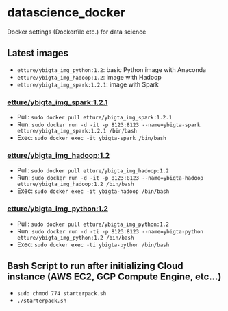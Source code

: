 # datascience_docker
Docker settings (Dockerfile etc.) for data science

## Latest images
- `etture/ybigta_img_python:1.2`: basic Python image with Anaconda
- `etture/ybigta_img_hadoop:1.2`: image with Hadoop
- `etture/ybigta_img_spark:1.2.1`: image with Spark

### [etture/ybigta_img_spark:1.2.1](https://github.com/etture/datascience_docker/tree/master/ybigta_img_spark/1.2.1)
- Pull: `sudo docker pull etture/ybigta_img_spark:1.2.1`
- Run: `sudo docker run -d -it -p 8123:8123 --name=ybigta-spark etture/ybigta_img_spark:1.2.1 /bin/bash`
- Exec: `sudo docker exec -it ybigta-spark /bin/bash`

### [etture/ybigta_img_hadoop:1.2](https://github.com/etture/datascience_docker/tree/master/ybigta_img_hadoop/1.2)
- Pull: `sudo docker pull etture/ybigta_img_hadoop:1.2`
- Run: `sudo docker run -d -it -p 8123:8123 --name=ybigta-hadoop etture/ybigta_img_hadoop:1.2 /bin/bash`
- Exec: `sudo docker exec -it ybigta-hadoop /bin/bash`

### [etture/ybigta_img_python:1.2](https://github.com/etture/datascience_docker/tree/master/ybigta_img_python/1.2)
- Pull: `sudo docker pull etture/ybigta_img_python:1.2`
- Run: `sudo docker run -d -ti -p 8123:8123 --name=ybigta-python etture/ybigta_img_python:1.2 /bin/bash`
- Exec: `sudo docker exec -ti ybigta-python /bin/bash`

## Bash Script to run after initializing Cloud instance (AWS EC2, GCP Compute Engine, etc...)
- `sudo chmod 774 starterpack.sh`
- `./starterpack.sh`
